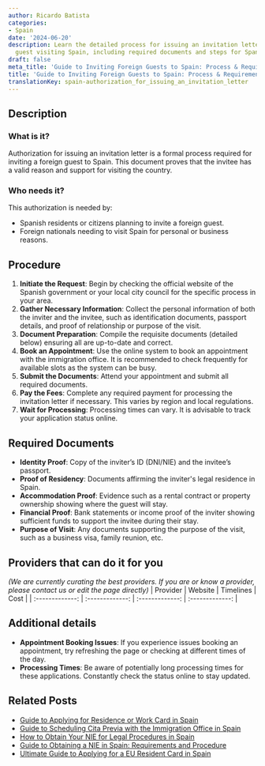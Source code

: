 ```yaml
---
author: Ricardo Batista
categories:
- Spain
date: '2024-06-20'
description: Learn the detailed process for issuing an invitation letter for a foreign
  guest visiting Spain, including required documents and steps for Spanish residents.
draft: false
meta_title: 'Guide to Inviting Foreign Guests to Spain: Process & Requirements'
title: 'Guide to Inviting Foreign Guests to Spain: Process & Requirements'
translationKey: spain-authorization_for_issuing_an_invitation_letter
---
```


## Description
### What is it?
Authorization for issuing an invitation letter is a formal process required for inviting a foreign guest to Spain. This document proves that the invitee has a valid reason and support for visiting the country.

### Who needs it?
This authorization is needed by:
- Spanish residents or citizens planning to invite a foreign guest.
- Foreign nationals needing to visit Spain for personal or business reasons.

## Procedure
1. **Initiate the Request**: Begin by checking the official website of the Spanish government or your local city council for the specific process in your area.
2. **Gather Necessary Information**: Collect the personal information of both the inviter and the invitee, such as identification documents, passport details, and proof of relationship or purpose of the visit.
3. **Document Preparation**: Compile the requisite documents (detailed below) ensuring all are up-to-date and correct.
4. **Book an Appointment**: Use the online system to book an appointment with the immigration office. It is recommended to check frequently for available slots as the system can be busy.
5. **Submit the Documents**: Attend your appointment and submit all required documents.
6. **Pay the Fees**: Complete any required payment for processing the invitation letter if necessary. This varies by region and local regulations.
7. **Wait for Processing**: Processing times can vary. It is advisable to track your application status online.

## Required Documents
- **Identity Proof**: Copy of the inviter’s ID (DNI/NIE) and the invitee’s passport.
- **Proof of Residency**: Documents affirming the inviter's legal residence in Spain.
- **Accommodation Proof**: Evidence such as a rental contract or property ownership showing where the guest will stay.
- **Financial Proof**: Bank statements or income proof of the inviter showing sufficient funds to support the invitee during their stay.
- **Purpose of Visit**: Any documents supporting the purpose of the visit, such as a business visa, family reunion, etc.

## Providers that can do it for you
_(We are currently curating the best providers. If you are or know a provider, please contact us or edit the page directly)_
| Provider        |     Website     |     Timelines    |       Cost      |
| :-------------: | :-------------: |  :-------------: | :-------------: |

## Additional details
- **Appointment Booking Issues**: If you experience issues booking an appointment, try refreshing the page or checking at different times of the day.
- **Processing Times**: Be aware of potentially long processing times for these applications. Constantly check the status online to stay updated.
## Related Posts

- [Guide to Applying for Residence or Work Card in Spain](https://tramitit.com/english/guides/spain/initial_or_renewal_of_residence_or_residence_and_work_card/)
- [Guide to Scheduling Cita Previa with the Immigration Office in Spain](https://tramitit.com/english/guides/spain/appointment_request_for_immigration_office/)
- [How to Obtain Your NIE for Legal Procedures in Spain](https://tramitit.com/english/guides/spain/assignment_of_nie_at_the_request_of_the_interested_party/)
- [Guide to Obtaining a NIE in Spain: Requirements and Procedure](https://tramitit.com/english/guides/spain/registration_card/)
- [Ultimate Guide to Applying for a EU Resident Card in Spain](https://tramitit.com/english/guides/spain/eu_resident_card_application/)